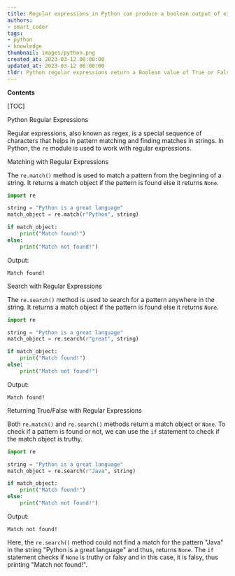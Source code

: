 ```yaml
---
title: Regular expressions in Python can produce a boolean output of either true or false
authors:
- smart_coder
tags:
- python
- knowledge
thumbnail: images/python.png
created_at: 2023-03-12 00:00:00
updated_at: 2023-03-12 00:00:00
tldr: Python regular expressions return a Boolean value of True or False depending on whether the pattern matches the given string or not.
---
```


**Contents**

[TOC]

Python Regular Expressions

Regular expressions, also known as regex, is a special sequence of characters that helps in pattern matching and finding matches in strings. In Python, the `re` module is used to work with regular expressions.

Matching with Regular Expressions

The `re.match()` method is used to match a pattern from the beginning of a string. It returns a match object if the pattern is found else it returns `None`.

```python
import re

string = "Python is a great language"
match_object = re.match(r"Python", string)

if match_object:
    print("Match found!")
else:
    print("Match not found!")
```

Output:
```
Match found!
```

Search with Regular Expressions

The `re.search()` method is used to search for a pattern anywhere in the string. It returns a match object if the pattern is found else it returns `None`.

```python
import re

string = "Python is a great language"
match_object = re.search(r"great", string)

if match_object:
    print("Match found!")
else:
    print("Match not found!")
```

Output:
```
Match found!
```

Returning True/False with Regular Expressions

Both `re.match()` and `re.search()` methods return a match object or `None`. To check if a pattern is found or not, we can use the `if` statement to check if the match object is truthy.

```python
import re

string = "Python is a great language"
match_object = re.search(r"Java", string)

if match_object:
    print("Match found!")
else:
    print("Match not found!")
```

Output:
```
Match not found!
```

Here, the `re.search()` method could not find a match for the pattern "Java" in the string "Python is a great language" and thus, returns `None`. The `if` statement checks if `None` is truthy or falsy and in this case, it is falsy, thus printing "Match not found!".
